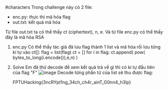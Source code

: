 #characters
Trong challenge này có 2 file:
  - enc.py: thực thi mã hóa flag
  - out.txt: kết quả mã hóa

Từ file out.txt ta có thể thấy ct (ciphertext), n, e. Và từ file enc.py có thể thấy đây là mã hóa RSA

1. enc.py
	Có thể thấy tác giả đã lưu flag thành 1 list và mã hóa rồi lưu từng kí tự vào ct[]:
		flag = list(flag)
		ct = []
		for i in flag:
   	 		ct.append( pow(  bytes_to_long(i.encode()),e,n) )
			
2. Solve
	Em đã thử decode để xem kết quả trả về gì thì có kí tự đầu tiên của flag "F"
	![image](https://user-images.githubusercontent.com/102909809/176236194-612d0b9d-f2a7-44a0-b0db-b1d80f17567d.png)
	Decode từng phần tử của list sẽ thu được flag:
	
	FPTUHacking{3ncRYpt1ng_34ch_ch4r_ainT_G0nn4_h3lp}
	
